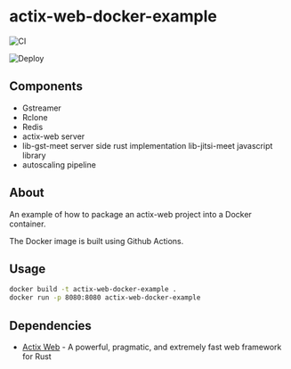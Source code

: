 # actix-web-docker-example

![CI](https://github.com/patrick-fitzgerald/actix-web-docker-example/workflows/CI/badge.svg)

![Deploy](https://github.com/patrick-fitzgerald/actix-web-docker-example/workflows/Deploy/badge.svg?branch=develop)



## Components 

 - Gstreamer
 - Rclone
 - Redis
 - actix-web server
 - lib-gst-meet server side rust implementation lib-jitsi-meet javascript library
 - autoscaling pipeline


## About 

An example of how to package an actix-web project into a Docker container.

The Docker image is built using Github Actions.

## Usage

```sh
docker build -t actix-web-docker-example .
docker run -p 8080:8080 actix-web-docker-example
```

## Dependencies

* [Actix Web](https://actix.rs/) - A powerful, pragmatic, and extremely fast web framework for Rust

